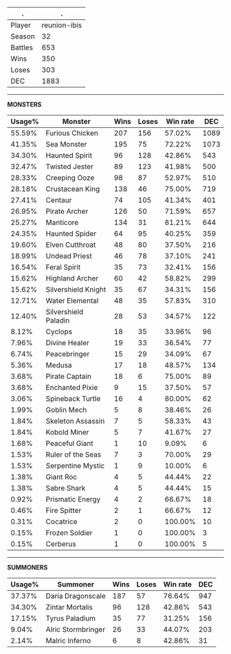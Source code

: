 .|.
|-|-
Player|reunion-ibis
Season|32
Battles|653
Wins|350
Loses|303
DEC|1883

---
**MONSTERS**

Usage%|Monster|Wins|Loses|Win rate|DEC|
-|-|-|-|-|-|
55.59%|Furious Chicken|207|156|57.02%|1089|
41.35%|Sea Monster|195|75|72.22%|1073|
34.30%|Haunted Spirit|96|128|42.86%|543|
32.47%|Twisted Jester|89|123|41.98%|500|
28.33%|Creeping Ooze|98|87|52.97%|510|
28.18%|Crustacean King|138|46|75.00%|719|
27.41%|Centaur|74|105|41.34%|401|
26.95%|Pirate Archer|126|50|71.59%|657|
25.27%|Manticore|134|31|81.21%|644|
24.35%|Haunted Spider|64|95|40.25%|359|
19.60%|Elven Cutthroat|48|80|37.50%|216|
18.99%|Undead Priest|46|78|37.10%|241|
16.54%|Feral Spirit|35|73|32.41%|156|
15.62%|Highland Archer|60|42|58.82%|299|
15.62%|Silvershield Knight|35|67|34.31%|156|
12.71%|Water Elemental|48|35|57.83%|310|
12.40%|Silvershield Paladin|28|53|34.57%|122|
8.12%|Cyclops|18|35|33.96%|96|
7.96%|Divine Healer|19|33|36.54%|77|
6.74%|Peacebringer|15|29|34.09%|67|
5.36%|Medusa|17|18|48.57%|134|
3.68%|Pirate Captain|18|6|75.00%|89|
3.68%|Enchanted Pixie|9|15|37.50%|57|
3.06%|Spineback Turtle|16|4|80.00%|62|
1.99%|Goblin Mech|5|8|38.46%|26|
1.84%|Skeleton Assassin|7|5|58.33%|43|
1.84%|Kobold Miner|5|7|41.67%|27|
1.68%|Peaceful Giant|1|10|9.09%|6|
1.53%|Ruler of the Seas|7|3|70.00%|29|
1.53%|Serpentine Mystic|1|9|10.00%|6|
1.38%|Giant Roc|4|5|44.44%|22|
1.38%|Sabre Shark|4|5|44.44%|15|
0.92%|Prismatic Energy|4|2|66.67%|18|
0.46%|Fire Spitter|2|1|66.67%|12|
0.31%|Cocatrice|2|0|100.00%|10|
0.15%|Frozen Soldier|1|0|100.00%|3|
0.15%|Cerberus|1|0|100.00%|5|

---
**SUMMONERS**

Usage%|Summoner|Wins|Loses|Win rate|DEC|
-|-|-|-|-|-|
37.37%|Daria Dragonscale|187|57|76.64%|947|
34.30%|Zintar Mortalis|96|128|42.86%|543|
17.15%|Tyrus Paladium|35|77|31.25%|156|
9.04%|Alric Stormbringer|26|33|44.07%|203|
2.14%|Malric Inferno|6|8|42.86%|31|

